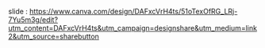 slide : https://www.canva.com/design/DAFxcVrH4ts/51oTexOfRG_LRj-7Yu5m3g/edit?utm_content=DAFxcVrH4ts&utm_campaign=designshare&utm_medium=link2&utm_source=sharebutton
